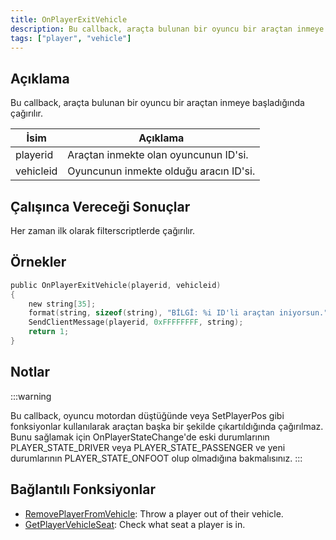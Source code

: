 ```yaml
---
title: OnPlayerExitVehicle
description: Bu callback, araçta bulunan bir oyuncu bir araçtan inmeye başladığında çağırılır.
tags: ["player", "vehicle"]
---
```


## Açıklama

Bu callback, araçta bulunan bir oyuncu bir araçtan inmeye başladığında çağırılır.

| İsim      | Açıklama                                        |
| --------- | ----------------------------------------------- |
| playerid  | Araçtan inmekte olan oyuncunun ID'si.           |
| vehicleid | Oyuncunun inmekte olduğu aracın ID'si.          |

## Çalışınca Vereceği Sonuçlar

Her zaman ilk olarak filterscriptlerde çağırılır.

## Örnekler

```c
public OnPlayerExitVehicle(playerid, vehicleid)
{
    new string[35];
    format(string, sizeof(string), "BİLGİ: %i ID'li araçtan iniyorsun.", vehicleid);
    SendClientMessage(playerid, 0xFFFFFFFF, string);
    return 1;
}
```

## Notlar

:::warning

Bu callback, oyuncu motordan düştüğünde veya SetPlayerPos gibi fonksiyonlar kullanılarak araçtan başka bir şekilde çıkartıldığında çağırılmaz. Bunu sağlamak için OnPlayerStateChange'de eski durumlarının PLAYER_STATE_DRIVER veya PLAYER_STATE_PASSENGER ve yeni durumlarının PLAYER_STATE_ONFOOT olup olmadığına bakmalısınız.
:::

## Bağlantılı Fonksiyonlar

- [RemovePlayerFromVehicle](../functions/RemovePlayerFromVehicle): Throw a player out of their vehicle.
- [GetPlayerVehicleSeat](../functions/GetPlayerVehicleSeat): Check what seat a player is in.
